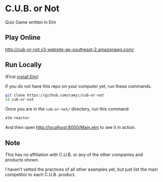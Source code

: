# C.U.B. or Not

Quiz Game written in Elm

## Play Online

http://cub-or-not.s3-website-ap-southeast-2.amazonaws.com/

## Run Locally

(First [install Elm](http://elm-lang.org/install))

If you do not have this repo on your computer yet, run these commands.

```bash
git clone https://github.com/camjc/cub-or-not
cd cub-or-not
```

Once you are in the `cub-or-not/` directory, run this command:

```bash
elm-reactor
```

And then open
[http://localhost:8000/Main.elm](http://localhost:8000/Main.elm)
to see it in action.

## Note

This has no affiliation with C.U.B. or
any of the other companies and products shown.

I haven’t vetted the practices of all other examples yet,
but just list the main competitor to each C.U.B. product.
